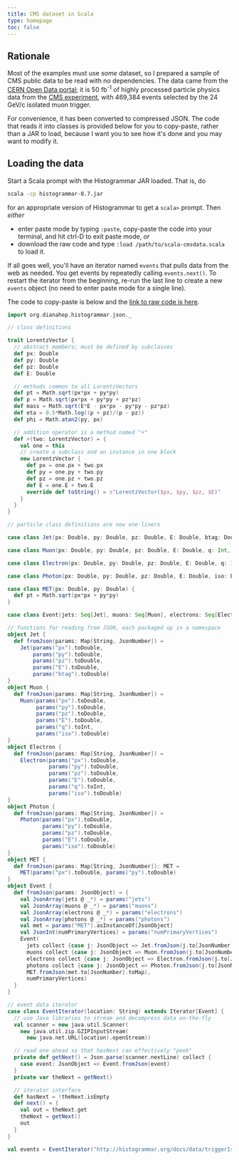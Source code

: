 ```yaml
---
title: CMS dataset in Scala
type: homepage
toc: false
---
```


## Rationale

Most of the examples must use _some_ dataset, so I prepared a sample of CMS public data to be read with no dependencies. The data came from the [CERN Open Data portal](http://opendata.cern.ch/record/203); it is 50 fb<sup>-1</sup> of highly processed particle physics data from the [CMS experiment](http://cms.web.cern.ch/), with 469,384 events selected by the 24 GeV/c isolated muon trigger.

For convenience, it has been converted to compressed JSON. The code that reads it into classes is provided below for you to copy-paste, rather than a JAR to load, because I want you to see how it's done and you may want to modify it.

## Loading the data

Start a Scala prompt with the Histogrammar JAR loaded. That is, do

```bash
scala -cp histogrammar-0.7.jar
```

for an appropriate version of Histogrammar to get a `scala>` prompt. Then _either_

  * enter paste mode by typing `:paste`, copy-paste the code into your terminal, and hit ctrl-D to exit paste mode, _or_
  * download the raw code and type `:load /path/to/scala-cmsdata.scala` to load it.

If all goes well, you'll have an iterator named `events` that pulls data from the web as needed. You get events by repeatedly calling `events.next()`. To restart the iterator from the beginning, re-run the last line to create a new `events` object (no need to enter paste mode for a single line).

The code to copy-paste is below and the [link to raw code is here](../../data/scala-cmsdata.scala).

```scala
import org.dianahep.histogrammar.json._

// class definitions

trait LorentzVector {
  // abstract members; must be defined by subclasses
  def px: Double
  def py: Double
  def pz: Double
  def E: Double

  // methods common to all LorentzVectors
  def pt = Math.sqrt(px*px + py*py)
  def p = Math.sqrt(px*px + py*py + pz*pz)
  def mass = Math.sqrt(E*E - px*px - py*py - pz*pz)
  def eta = 0.5*Math.log((p + pz)/(p - pz))
  def phi = Math.atan2(py, px)

  // addition operator is a method named "+"
  def +(two: LorentzVector) = {
    val one = this
    // create a subclass and an instance in one block
    new LorentzVector {
      def px = one.px + two.px
      def py = one.py + two.py
      def pz = one.pz + two.pz
      def E = one.E + two.E
      override def toString() = s"LorentzVector($px, $py, $pz, $E)"
    }
  }
}

// particle class definitions are now one-liners

case class Jet(px: Double, py: Double, pz: Double, E: Double, btag: Double) extends LorentzVector

case class Muon(px: Double, py: Double, pz: Double, E: Double, q: Int, iso: Double) extends LorentzVector

case class Electron(px: Double, py: Double, pz: Double, E: Double, q: Int, iso: Double) extends LorentzVector

case class Photon(px: Double, py: Double, pz: Double, E: Double, iso: Double) extends LorentzVector

case class MET(px: Double, py: Double) {
  def pt = Math.sqrt(px*px + py*py)
}

case class Event(jets: Seq[Jet], muons: Seq[Muon], electrons: Seq[Electron], photons: Seq[Photon], met: MET, numPrimaryVertices: Long)

// functions for reading from JSON, each packaged up in a namespace
object Jet {
  def fromJson(params: Map[String, JsonNumber]) =
    Jet(params("px").toDouble,
        params("py").toDouble,
        params("pz").toDouble,
        params("E").toDouble,
        params("btag").toDouble)
}
object Muon {
  def fromJson(params: Map[String, JsonNumber]) =
    Muon(params("px").toDouble,
         params("py").toDouble,
         params("pz").toDouble,
         params("E").toDouble,
         params("q").toInt,
         params("iso").toDouble)
}
object Electron {
  def fromJson(params: Map[String, JsonNumber]) =
    Electron(params("px").toDouble,
             params("py").toDouble,
             params("pz").toDouble,
             params("E").toDouble,
             params("q").toInt,
             params("iso").toDouble)
}
object Photon {
  def fromJson(params: Map[String, JsonNumber]) =
    Photon(params("px").toDouble,
           params("py").toDouble,
           params("pz").toDouble,
           params("E").toDouble,
           params("iso").toDouble)
}
object MET {
  def fromJson(params: Map[String, JsonNumber]): MET =
    MET(params("px").toDouble, params("py").toDouble)
}
object Event {
  def fromJson(params: JsonObject) = {
    val JsonArray(jets @ _*) = params("jets")
    val JsonArray(muons @ _*) = params("muons")
    val JsonArray(electrons @ _*) = params("electrons")
    val JsonArray(photons @ _*) = params("photons")
    val met = params("MET").asInstanceOf[JsonObject]
    val JsonInt(numPrimaryVertices) = params("numPrimaryVertices")
    Event(
      jets collect {case j: JsonObject => Jet.fromJson(j.to[JsonNumber].toMap)},
      muons collect {case j: JsonObject => Muon.fromJson(j.to[JsonNumber].toMap)},
      electrons collect {case j: JsonObject => Electron.fromJson(j.to[JsonNumber].toMap)},
      photons collect {case j: JsonObject => Photon.fromJson(j.to[JsonNumber].toMap)},
      MET.fromJson(met.to[JsonNumber].toMap),
      numPrimaryVertices)
  }
}

// event data iterator
case class EventIterator(location: String) extends Iterator[Event] {
  // use Java libraries to stream and decompress data on-the-fly
  val scanner = new java.util.Scanner(
    new java.util.zip.GZIPInputStream(
      new java.net.URL(location).openStream))

  // read one ahead so that hasNext can effectively "peek"
  private def getNext() = Json.parse(scanner.nextLine) collect {
    case event: JsonObject => Event.fromJson(event)
  }
  private var theNext = getNext()

  // iterator interface
  def hasNext = !theNext.isEmpty
  def next() = {
    val out = theNext.get
    theNext = getNext()
    out
  }
}

val events = EventIterator("http://histogrammar.org/docs/data/triggerIsoMu24_50fb-1.json.gz")
```
